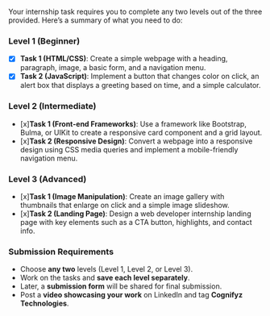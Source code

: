 Your internship task requires you to complete any two levels out of the three provided. Here’s a summary of what you need to do:

### **Level 1 (Beginner)**
- [x] **Task 1 (HTML/CSS)**: Create a simple webpage with a heading, paragraph, image, a basic form, and a navigation menu.
- [x] **Task 2 (JavaScript)**: Implement a button that changes color on click, an alert box that displays a greeting based on time, and a simple calculator.

### **Level 2 (Intermediate)**
- [x]**Task 1 (Front-end Frameworks)**: Use a framework like Bootstrap, Bulma, or UIKit to create a responsive card component and a grid layout.
- [x]**Task 2 (Responsive Design)**: Convert a webpage into a responsive design using CSS media queries and implement a mobile-friendly navigation menu.

### **Level 3 (Advanced)**
- [x]**Task 1 (Image Manipulation)**: Create an image gallery with thumbnails that enlarge on click and a simple image slideshow.
- [x]**Task 2 (Landing Page)**: Design a web developer internship landing page with key elements such as a CTA button, highlights, and contact info.

### **Submission Requirements**
- Choose **any two** levels (Level 1, Level 2, or Level 3).
- Work on the tasks and **save each level separately**.
- Later, a **submission form** will be shared for final submission.
- Post a **video showcasing your work** on LinkedIn and tag **Cognifyz Technologies**.


 
